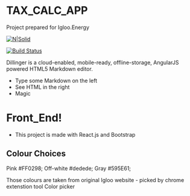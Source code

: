# TAX_CALC_APP

Project prepared for Igloo.Energy

[![N|Solid](https://cldup.com/dTxpPi9lDf.thumb.png)](https://nodesource.com/products/nsolid)

[![Build Status](https://travis-ci.org/joemccann/dillinger.svg?branch=master)](https://travis-ci.org/joemccann/dillinger)

Dillinger is a cloud-enabled, mobile-ready, offline-storage, AngularJS powered HTML5 Markdown editor.

  - Type some Markdown on the left
  - See HTML in the right
  - Magic

# Front_End!

  - This project is made with React.js and Bootstrap


## Colour Choices

Pink #FF0298;
Off-white #dedede;
Gray  #595E61;

Those colours are taken from original Igloo website - picked by chrome extenstion tool Color picker